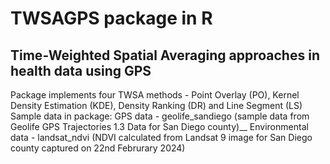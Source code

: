 # TWSAGPS package in R 
## Time-Weighted Spatial Averaging approaches in health data using GPS
Package implements four TWSA methods - Point Overlay (PO), Kernel Density Estimation (KDE), Density Ranking (DR) and Line Segment (LS)
Sample data in package:
GPS data - geolife_sandiego (sample data from Geolife GPS Trajectories 1.3 Data for San Diego county)__
Environmental data - landsat_ndvi (NDVI calculated from Landsat 9 image for San Diego county captured on 22nd Februrary 2024)
